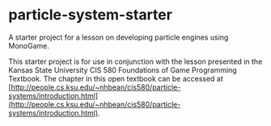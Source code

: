# particle-system-starter
A starter project for a lesson on developing particle engines using MonoGame.

This starter project is for use in conjunction with the lesson presented in the Kansas State University CIS 580 Foundations of Game Programming Textbook.  The chapter in this open textbook can be accessed at [http://people.cs.ksu.edu/~nhbean/cis580/particle-systems/introduction.html](http://people.cs.ksu.edu/~nhbean/cis580/particle-systems/introduction.html).
